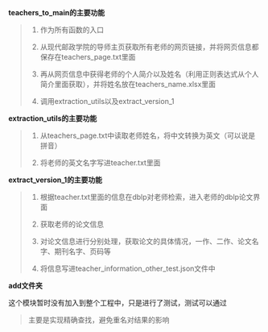 **teachers_to_main的主要功能**

> 1. 作为所有函数的入口
>
> 2. 从现代邮政学院的导师主页获取所有老师的网页链接，并将网页信息都保存在teachers_page.txt里面
>
> 3. 再从网页信息中获得老师的个人简介以及姓名（利用正则表达式从个人简介里面获取），并将姓名放在teachers_name.xlsx里面
>
> 4. 调用extraction_utils以及extract_version_1

**extraction_utils的主要功能**

> 1. 从teachers_page.txt中读取老师姓名，将中文转换为英文（可以说是拼音）
>
> 2. 将老师的英文名字写进teacher.txt里面

**extract_version_1的主要功能**

> 1. 根据teacher.txt里面的信息在dblp对老师检索，进入老师的dblp论文界面
>
> 2. 获取老师的论文信息
>
> 3. 对论文信息进行分别处理，获取论文的具体情况，一作、二作、论文名字、期刊名字、页码等
>
> 4. 将信息写进teacher_information_other_test.json文件中

**add文件夹**

这个模块暂时没有加入到整个工程中，只是进行了测试，测试可以通过

> 主要是实现精确查找，避免重名对结果的影响
